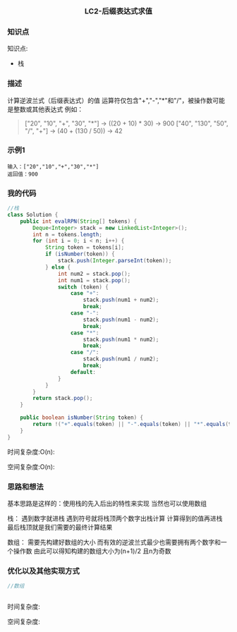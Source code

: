 ### <p align="center">LC2-后缀表达式求值</p>
### 知识点
知识点: 
- 栈

### 描述
计算逆波兰式（后缀表达式）的值
运算符仅包含"+","-","*"和"/"，被操作数可能是整数或其他表达式
例如：

>["20", "10", "+", "30", "*"] -> ((20 + 10) * 30) -> 900
>["40", "130", "50", "/", "+"] -> (40 + (130 / 50)) -> 42

### 示例1
```
输入：["20","10","+","30","*"]
返回值：900
```

### 我的代码
```Java
//栈
class Solution {
    public int evalRPN(String[] tokens) {
        Deque<Integer> stack = new LinkedList<Integer>();
        int n = tokens.length;
        for (int i = 0; i < n; i++) {
            String token = tokens[i];
            if (isNumber(token)) {
                stack.push(Integer.parseInt(token));
            } else {
                int num2 = stack.pop();
                int num1 = stack.pop();
                switch (token) {
                    case "+":
                        stack.push(num1 + num2);
                        break;
                    case "-":
                        stack.push(num1 - num2);
                        break;
                    case "*":
                        stack.push(num1 * num2);
                        break;
                    case "/":
                        stack.push(num1 / num2);
                        break;
                    default:
                }
            }
        }
        return stack.pop();
    }

    public boolean isNumber(String token) {
        return !("+".equals(token) || "-".equals(token) || "*".equals(token) || "/".equals(token));
    }
}

```
时间复杂度:O(n):


空间复杂度:O(n):


### 思路和想法
   基本思路是这样的：使用栈的先入后出的特性来实现 当然也可以使用数组
   
   栈：
   遇到数字就进栈 遇到符号就将栈顶两个数字出栈计算 计算得到的值再进栈 最后栈顶就是我们需要的最终计算结果

   数组：
   需要先构建好数组的大小 而有效的逆波兰式最少也需要拥有两个数字和一个操作数 由此可以得知构建的数组大小为(n+1)/2 且n为奇数
   

### 优化以及其他实现方式
```java
//数组



```
时间复杂度:

空间复杂度: